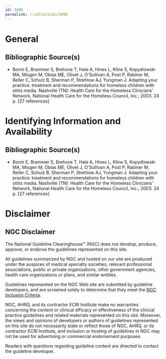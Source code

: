 ```yaml
---
id: 3496
permalink: /:collection/3496
---
```


# General

## Bibliographic Source(s)

- Bonin E, Brammer S, Brehove T, Hale A, Hines L, Kline S, Kopydlowski MA, Misgen M, Obias ME, Olivet J, O'Sullivan A, Post P, Rabiner M, Reller C, Schulz B, Sherman P, Strehlow AJ, Yungman J. Adapting your practice: treatment and recommendations for homeless children with otitis media. Nashville (TN): Health Care for the Homeless Clinicians' Network, National Health Care for the Homeless Council, Inc.; 2003. 24 p. [27 references]

# Identifying Information and Availability

## Bibliographic Source(s)

- Bonin E, Brammer S, Brehove T, Hale A, Hines L, Kline S, Kopydlowski MA, Misgen M, Obias ME, Olivet J, O'Sullivan A, Post P, Rabiner M, Reller C, Schulz B, Sherman P, Strehlow AJ, Yungman J. Adapting your practice: treatment and recommendations for homeless children with otitis media. Nashville (TN): Health Care for the Homeless Clinicians' Network, National Health Care for the Homeless Council, Inc.; 2003. 24 p. [27 references]

# Disclaimer

## NGC Disclaimer

The National Guideline Clearinghouse™ (NGC) does not develop, produce, approve, or endorse the guidelines represented on this site.

All guidelines summarized by NGC and hosted on our site are produced under the auspices of medical specialty societies, relevant professional associations, public or private organizations, other government agencies, health care organizations or plans, and similar entities.

Guidelines represented on the NGC Web site are submitted by guideline developers, and are screened solely to determine that they meet the [NGC Inclusion Criteria](/help-and-about/summaries/inclusion-criteria).

NGC, AHRQ, and its contractor ECRI Institute make no warranties concerning the content or clinical efficacy or effectiveness of the clinical practice guidelines and related materials represented on this site. Moreover, the views and opinions of developers or authors of guidelines represented on this site do not necessarily state or reflect those of NGC, AHRQ, or its contractor ECRI Institute, and inclusion or hosting of guidelines in NGC may not be used for advertising or commercial endorsement purposes.

Readers with questions regarding guideline content are directed to contact the guideline developer.

